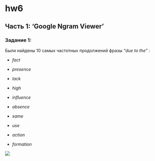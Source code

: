 # hw6
## **Часть 1: ‘Google Ngram Viewer’**
### **Задание 1:**
Были найдены 10 самых частотных продолжений фразы *“due to the”* :

+ *fact*
- *presence* 
+ *lack*
- *high*
+ *influence*
- *absence*
+ *same*
- *use*
+ *action*
- *formation*

![](https://vk.com/doc147115755_462963647?hash=649d06008e4e79cd33&dl=7cdef54c26ab88b3de)
